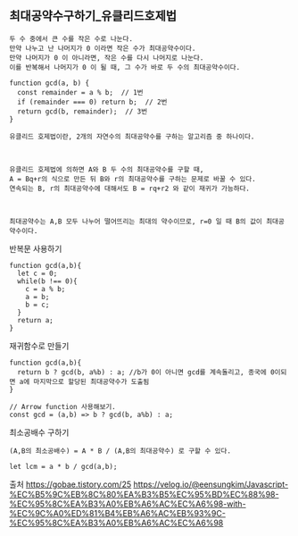<h2>최대공약수구하기_유클리드호제법</h2>

```
두 수 중에서 큰 수를 작은 수로 나눈다.
만약 나누고 난 나머지가 0 이라면 작은 수가 최대공약수이다.
만약 나머지가 0 이 아니라면, 작은 수를 다시 나머지로 나눈다.
이를 반복해서 나머지가 0 이 될 때, 그 수가 바로 두 수의 최대공약수이다.
```
```
function gcd(a, b) {
  const remainder = a % b;  // 1번
  if (remainder === 0) return b;  // 2번
  return gcd(b, remainder);  // 3번
}
```
```
유클리드 호제법이란, 2개의 자연수의 최대공약수를 구하는 알고리즘 중 하나이다.

 

유클리드 호제법에 의하면 A와 B 두 수의 최대공약수를 구할 때,
A = Bq+r의 식으로 만든 뒤 B와 r의 최대공약수를 구하는 문제로 바꿀 수 있다.
연속되는 B, r의 최대공약수에 대해서도 B = rq+r2 와 같이 재귀가 가능하다.

 

최대공약수는 A,B 모두 나누어 떨어뜨리는 최대의 약수이므로, r=0 일 때 B의 값이 최대공약수이다.
```

반복문 사용하기
```
function gcd(a,b){ 
  let c = 0; 
  while(b !== 0){ 
    c = a % b; 
    a = b; 
    b = c; 
  } 
  return a; 
}
``` 

재귀함수로 만들기
```
function gcd(a,b){ 
  return b ? gcd(b, a%b) : a; //b가 0이 아니면 gcd를 계속돌리고, 종국에 0이되면 a에 마지막으로 할당된 최대공약수가 도출됨
}

// Arrow function 사용해보기.
const gcd = (a,b) => b ? gcd(b, a%b) : a;
``` 
최소공배수 구하기
```
(A,B의 최소공배수) = A * B / (A,B의 최대공약수) 로 구할 수 있다.

let lcm = a * b / gcd(a,b);
```
출처
https://gobae.tistory.com/25
https://velog.io/@eensungkim/Javascript-%EC%B5%9C%EB%8C%80%EA%B3%B5%EC%95%BD%EC%88%98-%EC%95%8C%EA%B3%A0%EB%A6%AC%EC%A6%98-with-%EC%9C%A0%ED%81%B4%EB%A6%AC%EB%93%9C-%EC%95%8C%EA%B3%A0%EB%A6%AC%EC%A6%98
